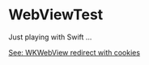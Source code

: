 # WebViewTest

Just playing with Swift ...

[See: WKWebView redirect with cookies](https://www.novemberfive.co/blog/wkwebview-redirect-with-cookies)
